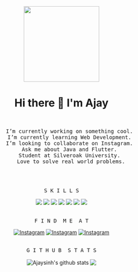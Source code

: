 <div  align="center" > 
      <img height="200vh" src="https://raw.githubusercontent.com/gist/abnsl0014/9d726586bd9246d133a9ddc6391cd2f0/raw/9a0d296d5f8549a8872ca0c3bcfdf3166a915c9e/computer.gif"/>
      <h1>Hi there 👋 I'm Ajay</h1>
      <img src="https://komarev.com/ghpvc/?username=Ajaysinh1290&color=orange&style=flat-square&label=P+R+O+F+I+L+E+ +V+I+E+W+S" alt="">
</div>
<br>
<div align="center" >
      <pre>
      I’m currently working on something cool. 
      I’m currently learning Web Development. 
      I’m looking to collaborate on Instagram. 
      Ask me about Java and Flutter. 
      Student at Silveroak University. 
      Love to solve real world problems.
      </pre> 
<br>
<div align="center">
      <pre>S K I L L S</pre>
      <img src="https://img.shields.io/badge/c-orange?style=for-the-badge&logo=c&logoColor=22272E&labelColor=f0f0f0">
      <img src="https://img.shields.io/badge/java-orange?style=for-the-badge&logo=java&logoColor=22272E&labelColor=f0f0f0">
      <img src="https://img.shields.io/badge/flutter-orange?style=for-the-badge&logo=flutter&logoColor=22272E&labelColor=f0f0f0">
      <img src="https://img.shields.io/badge/firebase-orange?style=for-the-badge&logo=firebase&logoColor=22272E&labelColor=f0f0f0">
      <img src="https://img.shields.io/badge/html-orange?style=for-the-badge&logo=html5&logoColor=22272E&labelColor=f0f0f0">
      <img src="https://img.shields.io/badge/css-orange?style=for-the-badge&logo=firebase&logoColor=22272E&labelColor=f0f0f0">
      <img src="https://img.shields.io/badge/figma-orange?style=for-the-badge&logo=figma&logoColor=22272E&labelColor=f0f0f0">
<div>
<br>
<div align="center">
        <pre>F I N D  M E  A T</pre>
        <a href="https://www.instagram.com/ll_ajayrathod_ll/" target="_blank"><img src="https://img.shields.io/badge/Instagram-F58529?&style=for-the-badge&logo=instagram&logoColor=white" alt="Instagram"></a>
        <a href="https://www.youtube.com/channel/UCbhGYVadJsZtJzHYMWLNRRQ" target="_blank"><img src="https://img.shields.io/badge/Youtube-fd1d1d?&style=for-the-badge&logo=youtube&logoColor=white" alt="Instagram"></a>
        <a href="https://dribbble.com/Ajaysinh1290" target="_blank"><img src="https://img.shields.io/badge/Dribbble-e1306c?&style=for-the-badge&logo=dribbble&logoColor=white" alt="Instagram"></a>
</div>
<br>
<div align="center">
    <pre>G I T H U B  S T A T S</pre>
    <img align="center" src="https://github-readme-stats.anuraghazra1.vercel.app/api?username=Ajaysinh1290&show_icons=true&include_all_commits=true&title_color=F58529&icon_color=F58529" alt="Ajaysinh's github stats" /> 
    <img align="center" src="https://github-readme-stats-eight-theta.vercel.app/api/top-langs/?username=Ajaysinh1290&layout=compact&langs_count=8&title_color=F58529"/>
</div>

<br>
<br>
